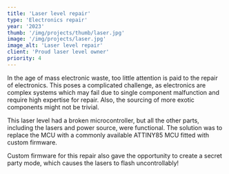 ```yaml
---
title: 'Laser level repair'
type: 'Electronics repair'
year: '2023'
thumb: '/img/projects/thumb/laser.jpg'
image: '/img/projects/laser.jpg'
image_alt: 'Laser level repair'
client: 'Proud laser level owner'
priority: 4
---
```


In the age of mass electronic waste, too little attention is paid to the repair of electronics. This poses a
complicated challenge, as electronics are complex systems which may fail due to single component malfunction and
require high expertise for repair. Also, the sourcing of more exotic components might not be trivial.

This laser level had a broken microcontroller, but all the other parts, including the lasers and power source, were
functional. The solution was to replace the MCU with a commonly available ATTINY85 MCU fitted with custom firmware.

Custom firmware for this repair also gave the opportunity to create a secret party mode, which causes the lasers to
flash uncontrollably!
